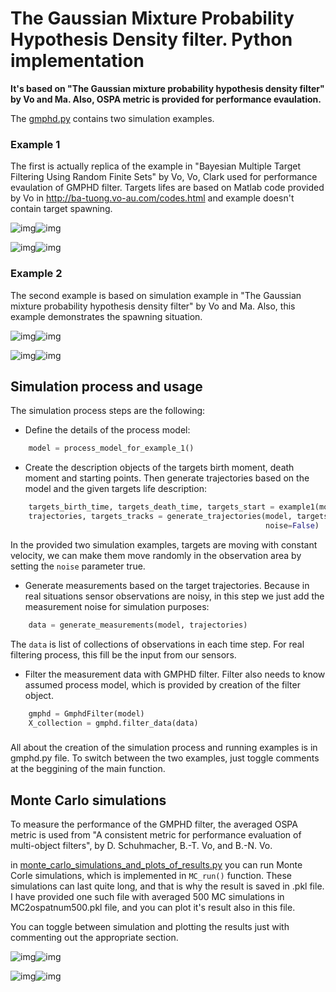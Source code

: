 # The Gaussian Mixture Probability Hypothesis Density filter. Python implementation
**It's based on "The Gaussian mixture probability hypothesis density filter" by Vo and Ma. Also, OSPA metric is provided for 
performance evaulation.**

The [gmphd.py](gmphd.py) contains two simulation examples. 

### Example 1
The first is actually replica of the example in "Bayesian Multiple 
Target Filtering Using Random Finite Sets" by Vo, Vo, Clark used for performance evaulation of GMPHD filter. Targets lifes
 are based on Matlab code provided by Vo in http://ba-tuong.vo-au.com/codes.html and example doesn't contain target spawning.
 
![img](images/Figure_1.png?raw=True)![img](images/Figure_4.png?raw=True)

![img](images/Figure_2.png?raw=True)![img](images/Figure_3.png?raw=True)
### Example 2
The second example is based on simulation example in "The Gaussian mixture probability hypothesis density filter" by Vo and Ma. Also, 
this example demonstrates the spawning situation.

![img](images/2Figure_4.png?raw=True)![img](images/2Figure_1.png?raw=True)

![img](images/2Figure_2.png?raw=True)![img](images/2Figure_3.png?raw=True)

## Simulation process and usage

The simulation process steps are the following:
* Define the details of the process model:
```python
    model = process_model_for_example_1()
```
* Create the description objects of the targets birth moment, death moment and starting points. Then generate 
  trajectories based on the model and the given targets life description:
```python
    targets_birth_time, targets_death_time, targets_start = example1(model['num_scans'])
    trajectories, targets_tracks = generate_trajectories(model, targets_birth_time, targets_death_time, targets_start,
                                                         noise=False)
```
In the provided two simulation examples, targets are moving with constant velocity, we can make them move randomly in the
observation area by setting the `noise` parameter true.
* Generate measurements based on the target trajectories. Because in real situations sensor observations are noisy, in
  this step we just add the measurement noise for simulation purposes:
```python
    data = generate_measurements(model, trajectories)
```

The `data` is list of collections of observations in each time step. For real filtering process, this fill be the 
input from our sensors.
*  Filter the measurement data with GMPHD filter. Filter also needs to know assumed process model, which is provided by
   creation of the filter object.
```python
    gmphd = GmphdFilter(model)
    X_collection = gmphd.filter_data(data)
```
###
All about the creation of the simulation process and running examples is in gmphd.py file. To switch between the two
examples, just toggle comments at the beggining of the main function. 

## Monte Carlo simulations
To measure the performance of the GMPHD filter, the averaged OSPA metric is used from "A consistent metric for performance evaluation
of multi-object filters", by D. Schuhmacher, B.-T. Vo, and B.-N. Vo.

in [monte_carlo_simulations_and_plots_of_results.py](monte_carlo_simulations_and_plots_of_results.py) you can run 
Monte Corle simulations, which is implemented in `MC_run()` function. These simulations can last quite long, and that is
why the result is saved in .pkl file. I have provided one such file with averaged 500 MC simulations in
MC2ospatnum500.pkl file, and you can plot it's result also in this file.

You can toggle between simulation and plotting the results just with commenting out the appropriate section.



![img](images/3Figure_4.png?raw=True)![img](images/3Figure_1.png?raw=True)

![img](images/3Figure_2.png?raw=True)![img](images/3Figure_3.png?raw=True)
